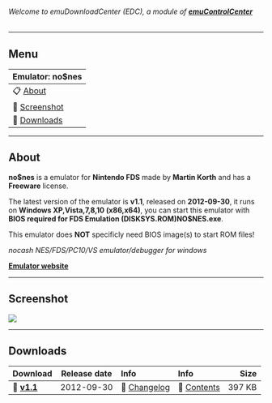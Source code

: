 ###### Welcome to emuDownloadCenter (EDC), a module of [**emuControlCenter**](https://github.com/PhoenixInteractiveNL/emuControlCenter/wiki/)
***
## Menu
| **Emulator: no$nes** |
|:---------|
| :clipboard: [About](#about) |
| :sunrise: [Screenshot](#screenshot) |
| :floppy_disk: [Downloads](#downloads) |
***
## About
**no$nes** is a emulator for **Nintendo FDS** made by **Martin Korth** and has a **Freeware** license.

The latest version of the emulator is **v1.1**, released on **2012-09-30**, it runs on **Windows XP,Vista,7,8,10 (x86,x64)**, you can start this emulator with **BIOS required for FDS Emulation (DISKSYS.ROM)NO$NES.exe**.

This emulator does **NOT** specificly need BIOS image(s) to start ROM files!

_nocash NES/FDS/PC10/VS emulator/debugger for windows_

[**Emulator website**](http://problemkaputt.de/index.htm)
***
## Screenshot
![](https://raw.githubusercontent.com/PhoenixInteractiveNL/emuDownloadCenter/master/hooks/nones/screen.jpg)
***
## Downloads
| Download | Release date  | Info       | Info       | Size       |
|:---------|:-------------:|:-----------|:-----------|-----------:|
| :floppy_disk: [**v1.1**](https://github.com/PhoenixInteractiveNL/edc-repo0001/raw/master/nones/1.1.7z) | 2012-09-30 | :page_facing_up: [Changelog](https://github.com/PhoenixInteractiveNL/edc-repo0001/blob/master/nones/1.1_changelog.txt) | :mag_right: [Contents](https://github.com/PhoenixInteractiveNL/edc-repo0001/blob/master/nones/1.1_contents.txt) | 397 KB |
